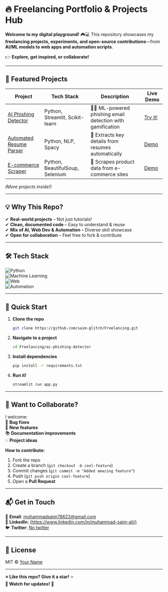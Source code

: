 # 🔥 **Freelancing Portfolio & Projects Hub**  

**Welcome to my digital playground!** 🎮💻 This repository showcases my **freelancing projects, experiments, and open-source contributions**—from **AI/ML models to web apps and automation scripts**.  

👉 **Explore, get inspired, or collaborate!**  

---

## 🚀 **Featured Projects**  

| Project | Tech Stack | Description | Live Demo |
|---------|-----------|-------------|----------|
| [AI Phishing Detector](https://github.com/saim-glitch/Freelancing/tree/main/ai-phishing-detector) | Python, Streamlit, Scikit-learn | 🕵️‍♂️ ML-powered phishing email detection with gamification | [Try it!](#) |
| [Automated Resume Parser](https://github.com/saim-glitch/Freelancing/tree/main/resume-parser) | Python, NLP, Spacy | 📄 Extracts key details from resumes automatically | [Demo](#) |
| [E-commerce Scraper](https://github.com/saim-glitch/Freelancing/tree/main/web-scraper) | Python, BeautifulSoup, Selenium | 🛒 Scrapes product data from e-commerce sites | [Demo](#) |

*(More projects inside!)*  

---

## 💡 **Why This Repo?**  

✔ **Real-world projects** – Not just tutorials!  
✔ **Clean, documented code** – Easy to understand & reuse  
✔ **Mix of AI, Web Dev & Automation** – Diverse skill showcase  
✔ **Open for collaboration** – Feel free to fork & contribute  

---

## 🛠 **Tech Stack**  

![Python](https://img.shields.io/badge/Python-3.9+-blue?logo=python)  
![Machine Learning](https://img.shields.io/badge/ML-Scikit_Learn-orange)  
![Web](https://img.shields.io/badge/Web-Flask,_Streamlit-green)  
![Automation](https://img.shields.io/badge/Automation-Selenium,_BeautifulSoup-yellow)  

---

## 🎯 **Quick Start**  

1. **Clone the repo**  
   ```bash
   git clone https://github.com/saim-glitch/Freelancing.git
   ```
2. **Navigate to a project**  
   ```bash
   cd Freelancing/ai-phishing-detector
   ```
3. **Install dependencies**  
   ```bash
   pip install -r requirements.txt
   ```
4. **Run it!**  
   ```bash
   streamlit run app.py
   ```

---

## 🤝 **Want to Collaborate?**  

I welcome:  
🔧 **Bug fixes**  
🚀 **New features**  
📚 **Documentation improvements**  
💡 **Project ideas**  

**How to contribute:**  
1. Fork the repo  
2. Create a branch (`git checkout -b cool-feature`)  
3. Commit changes (`git commit -m "Added amazing feature"`)  
4. Push (`git push origin cool-feature`)  
5. Open a **Pull Request**  

---

## 📬 **Get in Touch**  

📧 **Email**: [mohammadsaim78622@gmail.com](#)  
💼 **LinkedIn**: [(https://www.linkedin.com/in/muhammad-saim-ali/)](#)  
🐦 **Twitter**: [No twitter](#)  

---

## 📜 **License**  

MIT © [Your Name](https://github.com/saim-glitch)  

---

**⭐ Like this repo? Give it a star!** ⭐  
**🔔 Watch for updates!** 🔔  


